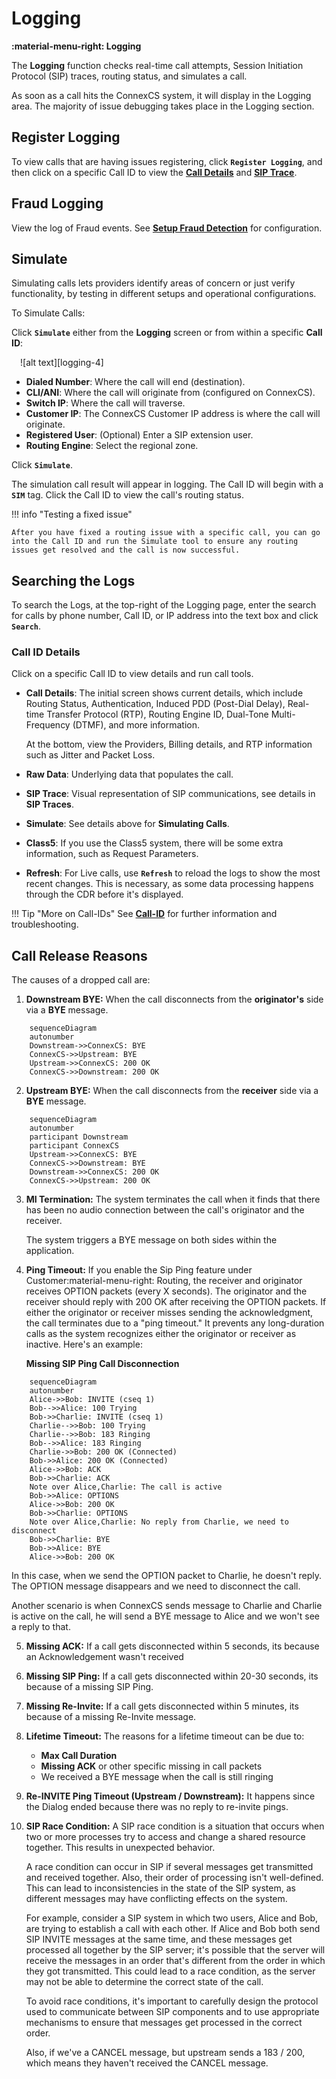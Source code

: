 # Logging

**:material-menu-right: Logging**

The **Logging** function checks real-time call attempts, Session Initiation Protocol (SIP) traces, routing status, and simulates a call.

As soon as a call hits the ConnexCS system, it will display in the Logging area. The majority of issue debugging takes place in the Logging section.

## Register Logging

To view calls that are having issues registering, click **`Register Logging`**, and then click on a specific Call ID to view the [**Call Details**](https://docs.connexcs.com/logging/#call-id-details) and [**SIP Trace**](https://docs.connexcs.com/logging/#sip-traces).

## Fraud Logging

View the log of Fraud events. See [**Setup Fraud Detection**](https://docs.connexcs.com/setup/advanced/fraud/#setup-a-fraud-detection) for configuration.

## Simulate

Simulating calls lets providers identify areas of concern or just verify functionality, by testing in different setups and operational configurations.

To Simulate Calls:

Click **`Simulate`** either from the **Logging** screen or from within a specific **Call ID**:

&emsp;![alt text][logging-4]

+ **Dialed Number**: Where the call will end (destination).
+ **CLI/ANI**: Where the call will originate from (configured on ConnexCS).
+ **Switch IP**: Where the call will traverse.
+ **Customer IP**: The ConnexCS Customer IP address is where the call will originate.
+ **Registered User**: (Optional) Enter a SIP extension user.
+ **Routing Engine**: Select the regional zone.

Click **`Simulate`**.

The simulation call result will appear in logging. The Call ID will begin with a **`SIM`** tag. Click the Call ID to view the call's routing status.

!!! info "Testing a fixed issue"

    After you have fixed a routing issue with a specific call, you can go into the Call ID and run the Simulate tool to ensure any routing issues get resolved and the call is now successful.

## Searching the Logs

To search the Logs, at the top-right of the Logging page, enter the search for calls by phone number, Call ID, or IP address into the text box and click **`Search`**.

### Call ID Details

Click on a specific Call ID to view details and run call tools.

+ **Call Details**: The initial screen shows current details, which include Routing Status, Authentication, Induced PDD (Post-Dial Delay), Real-time Transfer Protocol (RTP), Routing Engine ID, Dual-Tone Multi-Frequency (DTMF), and more information.

    At the bottom, view the Providers, Billing details, and RTP information such as Jitter and Packet Loss.

+ **Raw Data**: Underlying data that populates the call.
  
+ **SIP Trace**: Visual representation of SIP communications, see details in **SIP Traces**.
  
+ **Simulate**: See details above for **Simulating Calls**.
  
+ **Class5**: If you use the Class5 system, there will be some extra information, such as Request Parameters.
  
+ **Refresh**: For Live calls, use **`Refresh`** to reload the logs to show the most recent changes. This is necessary, as some data processing happens through the CDR before it's displayed.

!!! Tip "More on Call-IDs"
    See [**Call-ID**](/guides/howto/callid) for further information and troubleshooting.

## Call Release Reasons

The causes of a dropped call are:

 1. **Downstream BYE:** When the call disconnects from the **originator's** side via a **BYE** message. 

```mermaid
    sequenceDiagram
    autonumber
    Downstream->>ConnexCS: BYE
    ConnexCS->>Upstream: BYE
    Upstream->>ConnexCS: 200 OK
    ConnexCS->>Downstream: 200 OK
```

 2. **Upstream BYE:** When the call disconnects from the **receiver** side via a **BYE** message.

```mermaid    
    sequenceDiagram
    autonumber
    participant Downstream
    participant ConnexCS
    Upstream->>ConnexCS: BYE
    ConnexCS->>Downstream: BYE
    Downstream->>ConnexCS: 200 OK
    ConnexCS->>Upstream: 200 OK
```

 3. **MI Termination:** The system terminates the call when it finds that there has been no audio connection between the call's originator and the receiver.

     The system triggers a BYE message on both sides within the application.

 4. **Ping Timeout:** If you enable the Sip Ping feature under Customer:material-menu-right: Routing, the receiver and originator receives OPTION packets (every X seconds).
     The originator and the receiver should reply with 200 OK after receiving the OPTION packets. If either the originator or receiver misses sending the acknowledgment, the call terminates due to a "ping timeout."
     It prevents any long-duration calls as the system recognizes either the originator or receiver as inactive.
      Here's an example:

     **Missing SIP Ping Call Disconnection**

```mermaid
    sequenceDiagram
    autonumber
    Alice->>Bob: INVITE (cseq 1)
    Bob-->>Alice: 100 Trying
    Bob->>Charlie: INVITE (cseq 1)
    Charlie-->>Bob: 100 Trying
    Charlie-->>Bob: 183 Ringing
    Bob-->>Alice: 183 Ringing
    Charlie->>Bob: 200 OK (Connected)
    Bob->>Alice: 200 OK (Connected)
    Alice->>Bob: ACK
    Bob->>Charlie: ACK
    Note over Alice,Charlie: The call is active
    Bob->>Alice: OPTIONS
    Alice->>Bob: 200 OK
    Bob->>Charlie: OPTIONS
    Note over Alice,Charlie: No reply from Charlie, we need to disconnect
    Bob->>Charlie: BYE
    Bob->>Alice: BYE
    Alice->>Bob: 200 OK
```

In this case, when we send the OPTION packet to Charlie, he doesn't reply. The OPTION message disappears and we need to disconnect the call.

Another scenario is when ConnexCS sends message to Charlie and Charlie is active on the call, he will send a BYE message to Alice and we won't see a reply to that.

5. **Missing ACK:** If a call gets disconnected within 5 seconds, its because an Acknowledgement wasn't received

6. **Missing SIP Ping:** If a call gets disconnected within 20-30 seconds, its because of a missing SIP Ping.

7. **Missing Re-Invite:** If a call gets disconnected within 5 minutes, its because of a missing Re-Invite message.

8. **Lifetime Timeout:** The reasons for a lifetime timeout can be due to:
   + **Max Call Duration**
   + **Missing ACK** or other specific missing in call packets
   + We received a BYE message when the call is still ringing

9.  **Re-INVITE Ping Timeout (Upstream / Downstream):** It happens since the Dialog ended because there was no reply to re-invite pings.

10. **SIP Race Condition:** A SIP race condition is a situation that occurs when two or more processes try to access and change a shared resource together. This results in unexpected behavior.

    A race condition can occur in SIP if several messages get transmitted and received together. Also, their order of processing isn't well-defined. This can lead to inconsistencies in the state of the SIP system, as different messages may have conflicting effects on the system.

    For example, consider a SIP system in which two users, Alice and Bob, are trying to establish a call with each other. If Alice and Bob both send SIP INVITE messages at the same time, and these messages get processed all together by the SIP server; it's possible that the server will receive the messages in an order that's different from the order in which they got transmitted. This could lead to a race condition, as the server may not be able to determine the correct state of the call.

    To avoid race conditions, it's important to carefully design the protocol used to communicate between SIP components and to use appropriate mechanisms to ensure that messages get processed in the correct order.

    Also, if we've a CANCEL message, but upstream sends a 183 / 200, which means they haven't received the CANCEL message.